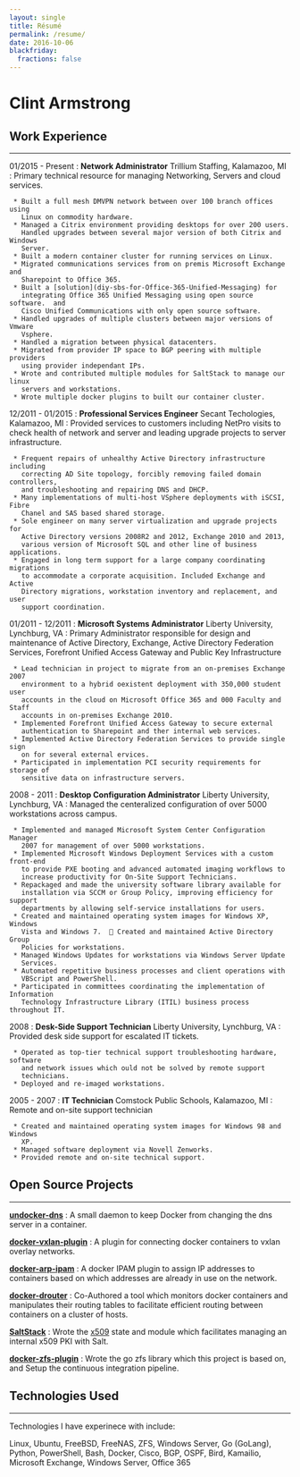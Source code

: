 ```yaml
---
layout: single
title: Résumé
permalink: /resume/
date: 2016-10-06
blackfriday:
  fractions: false
---
```


Clint Armstrong
===============

Work Experience
----------
----------

01/2015 - Present
:    **Network Administrator** Trillium Staffing, Kalamazoo, MI
:    Primary technical resource for managing Networking, Servers and cloud
     services.

     * Built a full mesh DMVPN network between over 100 branch offices using
       Linux on commodity hardware.
     * Managed a Citrix environment providing desktops for over 200 users.
       Handled upgrades between several major version of both Citrix and Windows
       Server.
     * Built a modern container cluster for running services on Linux.
     * Migrated communications services from on premis Microsoft Exchange and
       Sharepoint to Office 365.
     * Built a [solution](diy-sbs-for-Office-365-Unified-Messaging) for
       integrating Office 365 Unified Messaging using open source software.  and
       Cisco Unified Communications with only open source software.
     * Handled upgrades of multiple clusters between major versions of Vmware
       Vsphere.
     * Handled a migration between physical datacenters.
     * Migrated from provider IP space to BGP peering with multiple providers
       using provider independant IPs.
     * Wrote and contributed multiple modules for SaltStack to manage our linux
       servers and workstations.
     * Wrote multiple docker plugins to built our container cluster.

12/2011 - 01/2015
:    **Professional Services Engineer** Secant Techologies, Kalamazoo, MI
:    Provided services to customers including NetPro visits to check health of
     network and server and leading upgrade projects to server infrastructure.

     * Frequent repairs of unhealthy Active Directory infrastructure including
       correcting AD Site topology, forcibly removing failed domain controllers,
       and troubleshooting and repairing DNS and DHCP.
     * Many implementations of multi-host VSphere deployments with iSCSI, Fibre
       Chanel and SAS based shared storage.
     * Sole engineer on many server virtualization and upgrade projects for
       Active Directory versions 2008R2 and 2012, Exchange 2010 and 2013,
       various version of Microsoft SQL and other line of business applications.
     * Engaged in long term support for a large company coordinating migrations
       to accommodate a corporate acquisition. Included Exchange and Active
       Directory migrations, workstation inventory and replacement, and user
       support coordination.

01/2011 - 12/2011
:    **Microsoft Systems Administrator** Liberty University, Lynchburg, VA
:    Primary Administrator responsible for design and maintenance of Active
     Directory, Exchange, Active Directory Federation Services, Forefront
     Unified Access Gateway and Public Key Infrastructure

     * Lead technician in project to migrate from an on-premises Exchange 2007
       environment to a hybrid oexistent deployment with 350,000 student user
       accounts in the cloud on Microsoft Office 365 and 000 Faculty and Staff
       accounts in on-premises Exchange 2010.
     * Implemented Forefront Unified Access Gateway to secure external
       authentication to Sharepoint and ther internal web services.
     * Implemented Active Directory Federation Services to provide single sign
       on for several external ervices.
     * Participated in implementation PCI security requirements for storage of
       sensitive data on infrastructure servers. 

2008 - 2011
:    **Desktop Configuration Administrator** Liberty University, Lynchburg, VA
:    Managed the centeralized configuration of over 5000 workstations across
     campus.

     * Implemented and managed Microsoft System Center Configuration Manager
       2007 for management of over 5000 workstations.
     * Implemented Microsoft Windows Deployment Services with a custom front-end
       to provide PXE booting and advanced automated imaging workflows to
       increase productivity for On-Site Support Technicians.
     * Repackaged and made the university software library available for
       installation via SCCM or Group Policy, improving efficiency for support
       departments by allowing self-service installations for users.
     * Created and maintained operating system images for Windows XP, Windows
       Vista and Windows 7.   Created and maintained Active Directory Group
       Policies for workstations.
     * Managed Windows Updates for workstations via Windows Server Update
       Services.
     * Automated repetitive business processes and client operations with
       VBScript and PowerShell.
     * Participated in committees coordinating the implementation of Information
       Technology Infrastructure Library (ITIL) business process throughout IT.

2008
:    **Desk-Side Support Technician** Liberty University, Lynchburg, VA
:    Provided desk side support for escalated IT tickets.

     * Operated as top-tier technical support troubleshooting hardware, software
       and network issues which ould not be solved by remote support
       technicians.
     * Deployed and re-imaged workstations.

2005 - 2007
:    **IT Technician** Comstock Public Schools, Kalamazoo, MI
:    Remote and on-site support technician

     * Created and maintained operating system images for Windows 98 and Windows
       XP.
     * Managed software deployment via Novell Zenworks.
     * Provided remote and on-site technical support.

Open Source Projects
----------
----------

**[undocker-dns](https://github.com/TrilliumIT/undocker-dns)**
:    A small daemon to keep Docker from changing the dns server in a container.

**[docker-vxlan-plugin](https://github.com/TrilliumIT/docker-vxlan-plugin)**
:    A plugin for connecting docker containers to vxlan overlay networks.

**[docker-arp-ipam](https://github.com/TrilliumIT/docker-arp-ipam)**
:    A docker IPAM plugin to assign IP addresses to containers based on which
     addresses are already in use on the network.

**[docker-drouter](https://github.com/TrilliumIT/docker-drouter)**
:    Co-Authored a tool which monitors docker containers and manipulates their
     routing tables to facilitate efficient routing between containers on a
     cluster of hosts.

**[SaltStack](https://github.com/saltstack/salt/commits?author=clinta)**
:    Wrote the
     [x509](https://docs.saltstack.com/en/latest/ref/states/all/salt.states.x509.html)
     state and module which facilitates managing an internal x509 PKI with Salt.

**[docker-zfs-plugin](https://github.com/TrilliumIT/docker-zfs-plugin)**
:    Wrote the go zfs library which this project is based on, and Setup the
     continuous integration pipeline.

Technologies Used
----------
----------
Technologies I have experinece with include:

Linux, Ubuntu, FreeBSD, FreeNAS, ZFS, Windows Server, Go (GoLang), Python,
PowerShell, Bash, Docker, Cisco, BGP, OSPF, Bird, Kamailio, Microsoft Exchange,
Windows Server, Office 365
